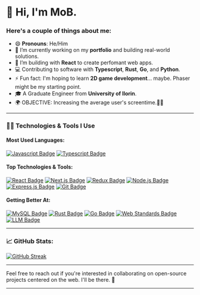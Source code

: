 # 👋 Hi, I'm MoB.

<!--
<div align="left">
	<p align="right">
	<a href="https://app.daily.dev/moboluwade">
  	<img align="right" src="https://api.daily.dev/devcards/f7cc789ee3974e19aebdd62bc899e3c8.png?r=y71" width="256" alt="Boluwade Folarin's Dev Card"/>
	</a>
</div>
-->

### Here's a couple of things about me:
- 😄 **Pronouns**: He/Him
- 🔭 I’m currently working on my **portfolio** and building real-world solutions.
- 🌱 I’m building with **React** to create perfomant web apps.
- 💻 Contributing to software with **Typescript**, **Rust**, **Go**, and **Python**.
- ⚡ Fun fact: I'm hoping to learn **2D game development**... maybe. Phaser might be my starting point.
- 🎓 A Graduate Engineer from **University of Ilorin**.
- 🌍 OBJECTIVE: Increasing the average user's screentime.👌🏾

---

### 👨‍💻 Technologies & Tools I Use

#### Most Used Languages:
<div>
  <a href="#"><img src="https://img.shields.io/badge/-Javascript-F0DB4F?style=for-the-badge&labelColor=black&logo=javascript&logoColor=F0DB4F" alt="Javascript Badge" /></a>
  <a href="#"><img src="https://img.shields.io/badge/-Typescript-007acc?style=for-the-badge&labelColor=black&logo=typescript&logoColor=007acc" alt="Typescript Badge" /></a>
</div>

#### Top Technologies & Tools:
<div>
  <a href="#"><img src="https://img.shields.io/badge/react-%2320232a.svg?style=for-the-badge&logo=react&logoColor=%2361DAFB" alt="React Badge" /></a>
  <a href="#"><img src="https://img.shields.io/badge/next.js-000000?style=for-the-badge&logo=nextdotjs&logoColor=white" alt="Next.js Badge" /></a>
  <a href="#"><img src="https://img.shields.io/badge/redux-%23593d88.svg?style=for-the-badge&logo=redux&logoColor=white" alt="Redux Badge" /></a>
  <a href="#"><img src="https://img.shields.io/badge/-Node_js-3C873A?style=for-the-badge&labelColor=black&logo=node.js&logoColor=3C873A" alt="Node.js Badge" /></a>
  <a href="#"><img src="https://img.shields.io/badge/express.js-%23404d59.svg?style=for-the-badge&logo=express&logoColor=%2361DAFB" alt="Express.js Badge" /></a>
  <a href="#"><img src="https://img.shields.io/badge/git%20-%23F05032.svg?&style=for-the-badge&labelColor=black&logo=git&logoColor=white" alt="Git Badge" /></a>
</div>

#### Getting Better At:
<div>
  <a href="#"><img src="https://img.shields.io/badge/mysql-%2300f.svg?style=for-the-badge&logo=mysql&logoColor=white" alt="MySQL Badge" /></a>
  <a href="#"><img src="https://img.shields.io/badge/Rust-%23000000.svg?style=for-the-badge&logo=rust&logoColor=white" alt="Rust Badge" /></a>
  <a href="#"><img src="https://img.shields.io/badge/Go-%2300add8.svg?style=for-the-badge&logo=go&logoColor=white" alt="Go Badge" /></a>
  <a href="#"><img src="https://img.shields.io/badge/Web%20Standards-%2300add8.svg?style=for-the-badge&logo=html5&logoColor=white" alt="Web Standards Badge" /></a>
  <a href="#"><img src="https://img.shields.io/badge/LLM-%2300add8.svg?style=for-the-badge&logo=openai&logoColor=white" alt="LLM Badge" /></a>
</div>

---

### 📈 GitHub Stats:
[![GitHub Streak](https://streak-stats.demolab.com?user=moboluwade_&theme=dark&background=45%2C010001%2C1A0909)](https://git.io/streak-stats)  

---

Feel free to reach out if you're interested in collaborating on open-source projects centered on the web. I'll be there. 🚀

---

<!--
**moboluwade/moboluwade** is a ✨ _special_ ✨ repository because its `README.md` (this file) appears on your GitHub profile.
--> 
